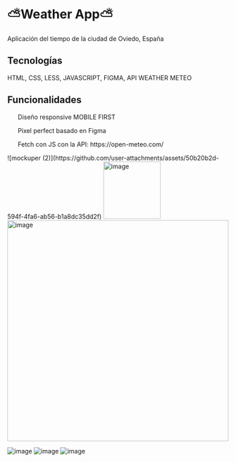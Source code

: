 # ⛅Weather App⛅

Aplicación del tiempo de la ciudad de Oviedo, España

<h2>Tecnologías</h2>

HTML, CSS, LESS, JAVASCRIPT, FIGMA, API WEATHER METEO

<H2>Funcionalidades</H2>
  <ul>Diseño responsive MOBILE FIRST</ul>
  <ul>Pixel perfect basado en Figma</ul>
  <ul>Fetch con JS con la API: https://open-meteo.com/</ul>
![mockuper (2)](https://github.com/user-attachments/assets/50b20b2d-594f-4fa6-ab56-b1a8dc35dd2f)



<img width="130" alt="image" src="https://github.com/user-attachments/assets/13ad3aaa-0b13-42f0-913a-748c5df6f649" />
<img width="502" alt="image" src="https://github.com/user-attachments/assets/fd5ed569-1b4b-46c2-a8d6-303d17e4dadc" />

![image](https://github.com/user-attachments/assets/daeee67e-34d3-46ec-9acd-fdf67d103aeb)
![image](https://github.com/user-attachments/assets/d1be8850-bf08-4ccd-8ded-ec94c862f7d9)
![image](https://github.com/user-attachments/assets/6050b615-b412-4b1b-9030-5e558e0247e1)








